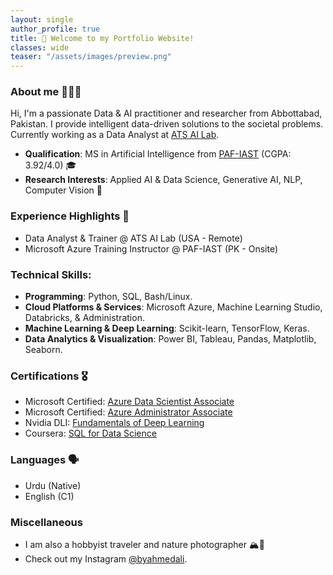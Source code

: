 ```yaml
---
layout: single
author_profile: true
title: 👋 Welcome to my Portfolio Website!
classes: wide
teaser: "/assets/images/preview.png" 
---
```


### About me 👨🏻‍💻
Hi, I'm a passionate Data & AI practitioner and researcher from Abbottabad, Pakistan. I provide intelligent data-driven solutions to the societal problems. Currently working as a Data Analyst at [ATS AI Lab](https://www.atsailab.com/).
- **Qualification**: MS in Artificial Intelligence from [PAF-IAST](https://paf-iast.edu.pk/) (CGPA: 3.92/4.0) 🎓
- **Research Interests**: Applied AI & Data Science, Generative AI, NLP, Computer Vision 🧠

###  Experience Highlights 💼
- Data Analyst & Trainer @ ATS AI Lab (USA - Remote)    
- Microsoft Azure Training Instructor @ PAF-IAST (PK - Onsite)

### Technical Skills:
- **Programming**: Python, SQL, Bash/Linux.
- **Cloud Platforms & Services**: Microsoft Azure, Machine Learning Studio, Databricks, & Administration.
- **Machine Learning & Deep Learning**: Scikit-learn, TensorFlow, Keras.
- **Data Analytics & Visualization**: Power BI, Tableau, Pandas, Matplotlib, Seaborn.

### Certifications 🎖️
- Microsoft Certified: [Azure Data Scientist Associate](https://learn.microsoft.com/api/credentials/share/en-us/AhmedAli-4000/6F5AAA2633D21342?sharingId=701FB4444277579D~)
- Microsoft Certified: [Azure Administrator Associate](https://learn.microsoft.com/api/credentials/share/en-us/AhmedAli-4000/E7812B97B6563068?sharingId=701FB4444277579D)
- Nvidia DLI: [Fundamentals of Deep Learning](https://learn.nvidia.com/certificates?id=RqzQv9M2SLaqrIvNmTRHLQ)
- Coursera: [SQL for Data Science](https://coursera.org/share/d544d271357305f2e334e8ebfed2bd59)

### Languages 🗣️
- Urdu (Native)
- English (C1)

### Miscellaneous
- I am also a hobbyist traveler and nature photographer 🏔📸
- Check out my Instagram [@byahmedali](https://www.instagram.com/byahmedali/).